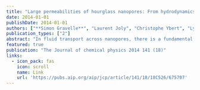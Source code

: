 ```yaml
---
title: "Large permeabilities of hourglass nanopores: From hydrodynamics to single file transport"
date: 2014-01-01
publishDate: 2014-01-01
authors: ["**Simon Gravelle**", "Laurent Joly", "Christophe Ybert", "Lydéric Bocquet"]
publication_types: ["2"]
abstract: "In fluid transport across nanopores, there is a fundamental dissipation that arises from the connection between the pore and the macroscopic reservoirs. This entrance effect can hinder the whole transport in certain situations, for short pores and/or highly slipping channels. In this paper, we explore the hydrodynamic permeability of hourglass shape nanopores using molecular dynamics (MD) simulations, with the central pore size ranging from several nanometers down to a few Angströms. Surprisingly, we find a very good agreement between MD results and continuum hydrodynamic predictions, even for the smallest systems undergoing single file transport of water. An optimum of permeability is found for an opening angle around 5, in agreement with continuum predictions, yielding a permeability five times larger than for a straight nanotube. Moreover, we find that the permeability of hourglass shape nanopores is …"
featured: true
publication: "The Journal of chemical physics 2014 141 (18)"
links:
  - icon_pack: fas
    icon: scroll
    name: Link
    url: 'https://pubs.aip.org/aip/jcp/article/141/18/18C526/675707'
---
```

